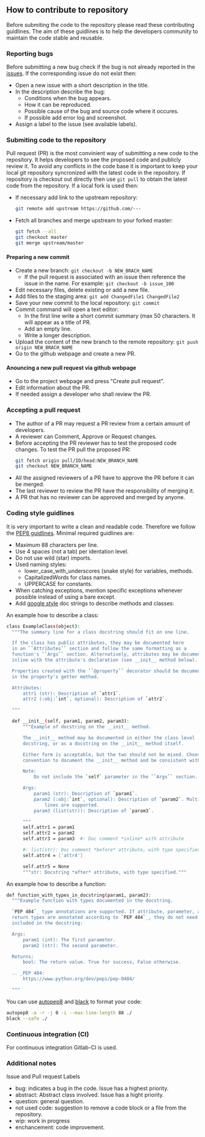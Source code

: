 ## How to contribute to repository

Before submiting the code to the repository please read these contributing guidlines.
The aim of these guidlines is to help the developers community to maintain the code stable and reusable.

### Reporting bugs

Before submitting a new bug check if the bug is not already reported in the [issues]().
If the corresponding issue do not exist then:

-   Open a new issue with a short description in the title.
-   In the description describe the bug:
    -   Conditions when the bug appears.
    -   How it can be reproduced.
    -   Possible cause of the bug and source code where it occures.
    -   If possible add error log and screenshot.
-   Assign a label to the issue (see available labels).

### Submiting code to the repository

Pull request (PR) is the most convinient way of submitting a new code to the repository. It helps developers to see the proposed code and publicly review it. To avoid any conflicts in the code base it is important to keep your local git repository syncronized with the latest code in the repository. If repository is checkout out directly then use `git pull` to obtain the latest code from the repository. If a local fork is used then:

-   If necessary add link to the upstream repository:

    ```bash
    git remote add upstream https://github.com/---
    ```

-   Fetch all branches and merge upstream to your forked master:
    ```bash
    git fetch --all
    git checkout master
    git merge upstream/master
    ```

#### Preparing a new commit

-   Create a new branch:
    `git checkout -b NEW_BRACH_NAME`
    -   If the pull request is associated with an issue then reference the issue in the name. For example:
        `git checkout -b issue_100`
-   Edit necessary files, delete existing or add a new file.
-   Add files to the staging area:
    `git add ChangedFile1 ChangedFile2`
-   Save your new commit to the local repository:
    `git commit`
-   Commit command will open a text editor:
    -   In the first line write a short commit summary (max 50 characters. It will appear as a title of PR.
    -   Add an empty line.
    -   Write a longer description.
-   Upload the content of the new branch to the remote repository:
    `git push origin NEW_BRACH_NAME`
-   Go to the github webpage and create a new PR.

#### Anouncing a new pull request via github webpage

-   Go to the project webpage and press "Create pull request".
-   Edit information about the PR.
-   If needed assign a developer who shall review the PR.

### Accepting a pull request

-   The author of a PR may request a PR review from a certain amount of developers.
-   A reviewer can Comment, Approve or Request changes.
-   Before accepting the PR reviewer has to test the proposed code changes. To test the PR pull the proposed PR:
    ```bash
    git fetch origin pull/ID/head:NEW_BRANCH_NAME
    git checkout NEW_BRANCH_NAME
    ```
-   All the assigned reviewers of a PR have to approve the PR before it can be merged.
-   The last reviewer to review the PR have the responsibility of merging it.
-   A PR that has no reviewer can be approved and merged by anyone.

### Coding style guidlines

It is very important to write a clean and readable code. Therefore we follow the [PEP8 guidlines](https://www.python.org/dev/peps/pep-0008/). Minimal required guidlines are:

-   Maximum 88 characters per line.
-   Use 4 spaces (not a tab) per identation level.
-   Do not use wild (star) imports.
-   Used naming styles:
    -   lower_case_with_underscores (snake style) for variables, methods.
    -   CapitalizedWords for class names.
    -   UPPERCASE for constants.
-   When catching exceptions, mention specific exceptions whenever possible instead of using a bare except.
-   Add [google style](https://www.sphinx-doc.org/en/master/usage/extensions/example_google.html?highlight=google%20style) doc strings to describe methods and classes:

An example how to describe a class:

```bash
class ExampleClass(object):
  """The summary line for a class docstring should fit on one line.

  If the class has public attributes, they may be documented here
  in an ``Attributes`` section and follow the same formatting as a
  function's ``Args`` section. Alternatively, attributes may be documented
  inline with the attribute's declaration (see __init__ method below).

  Properties created with the ``@property`` decorator should be documented
  in the property's getter method.

  Attributes:
      attr1 (str): Description of `attr1`.
      attr2 (:obj:`int`, optional): Description of `attr2`.

  """

  def __init__(self, param1, param2, param3):
      """Example of docstring on the __init__ method.

      The __init__ method may be documented in either the class level
      docstring, or as a docstring on the __init__ method itself.

      Either form is acceptable, but the two should not be mixed. Choose one
      convention to document the __init__ method and be consistent with it.

      Note:
          Do not include the `self` parameter in the ``Args`` section.

      Args:
          param1 (str): Description of `param1`.
          param2 (:obj:`int`, optional): Description of `param2`. Multiple
              lines are supported.
          param3 (list(str)): Description of `param3`.

      """
      self.attr1 = param1
      self.attr2 = param2
      self.attr3 = param3  #: Doc comment *inline* with attribute

      #: list(str): Doc comment *before* attribute, with type specified
      self.attr4 = ['attr4']

      self.attr5 = None
      """str: Docstring *after* attribute, with type specified."""

```

An example how to describe a function:

```bash
def function_with_types_in_docstring(param1, param2):
  """Example function with types documented in the docstring.

  `PEP 484`_ type annotations are supported. If attribute, parameter, and
  return types are annotated according to `PEP 484`_, they do not need to be
  included in the docstring:

  Args:
      param1 (int): The first parameter.
      param2 (str): The second parameter.

  Returns:
      bool: The return value. True for success, False otherwise.

  .. _PEP 484:
      https://www.python.org/dev/peps/pep-0484/

  """

```

You can use [autopep8](https://pypi.org/project/autopep8/) and [black](https://pypi.org/project/autopep8/) to format your code:

```bash
autopep8 -a -r -j 0 -i --max-line-length 88 ./
black --safe ./
```

### Continuous integration (CI)

For continuous integration Gitlab-CI is used.

### Additional notes

Issue and Pull request Labels

-   bug: indicates a bug in the code. Issue has a highest priority.
-   abstract: Abstract class involved. Issue has a hight priority.
-   question: general question.
-   not used code: suggestion to remove a code block or a file from the repository.
-   wip: work in progress
-   enchancement: code improvement.
